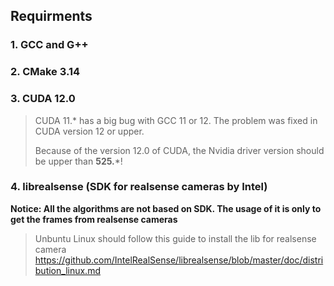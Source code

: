 
## Requirments
### 1. GCC and G++

### 2. CMake 3.14 

### 3. CUDA 12.0
> CUDA 11.* has a big bug with GCC 11 or 12. The problem was fixed in CUDA version 12 or upper. 
> 
> Because of the version 12.0 of CUDA, the Nvidia driver version should be upper than **525.***! 

### 4. librealsense (SDK for realsense cameras by Intel)
**Notice: All the algorithms are not based on SDK. The usage of it is only to get the frames from realsense cameras**
> Unbuntu Linux should follow this guide to install the lib for realsense camera
https://github.com/IntelRealSense/librealsense/blob/master/doc/distribution_linux.md

